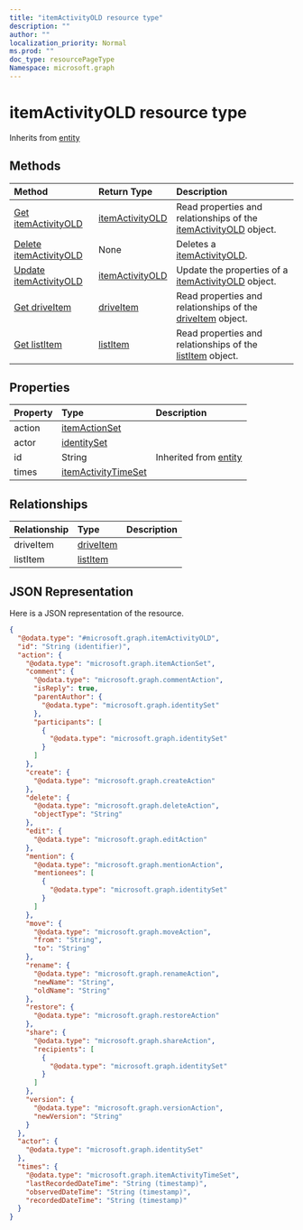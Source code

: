 ```yaml
---
title: "itemActivityOLD resource type"
description: ""
author: ""
localization_priority: Normal
ms.prod: ""
doc_type: resourcePageType
Namespace: microsoft.graph
---
```



# itemActivityOLD resource type




Inherits from [entity](../resources/entity.md)

## Methods
|Method|Return Type|Description|
|:---|:---|:---|
|[Get itemActivityOLD](../api/itemactivityold-get.md)|[itemActivityOLD](../resources/itemActivityOLD.md)|Read properties and relationships of the [itemActivityOLD](../resources/itemactivityold.md) object.|
|[Delete itemActivityOLD](../api/itemactivityold-delete.md)|None|Deletes a [itemActivityOLD](../resources/itemactivityold.md).|
|[Update itemActivityOLD](../api/itemactivityold-update.md)|[itemActivityOLD](../resources/itemActivityOLD.md)|Update the properties of a [itemActivityOLD](../resources/itemactivityold.md) object.|
|[Get driveItem](../api/driveitem-get.md)|[driveItem](../resources/driveItem.md)|Read properties and relationships of the [driveItem](../resources/driveitem.md) object.|
|[Get listItem](../api/listitem-get.md)|[listItem](../resources/listItem.md)|Read properties and relationships of the [listItem](../resources/listitem.md) object.|

## Properties
|Property|Type|Description|
|:---|:---|:---|
|action|[itemActionSet](../resources/itemActionSet.md)||
|actor|[identitySet](../resources/identitySet.md)||
|id|String| Inherited from [entity](../resources/entity.md)|
|times|[itemActivityTimeSet](../resources/itemActivityTimeSet.md)||

## Relationships
|Relationship|Type|Description|
|:---|:---|:---|
|driveItem|[driveItem](../resources/driveItem.md)||
|listItem|[listItem](../resources/listItem.md)||

## JSON Representation
Here is a JSON representation of the resource.
<!-- {
  "blockType": "resource",
  "keyProperty": "id",
  "@odata.type": "microsoft.graph.itemActivityOLD",
  "baseType": "microsoft.graph.entity",
  "openType": false
}
-->
``` json
{
  "@odata.type": "#microsoft.graph.itemActivityOLD",
  "id": "String (identifier)",
  "action": {
    "@odata.type": "microsoft.graph.itemActionSet",
    "comment": {
      "@odata.type": "microsoft.graph.commentAction",
      "isReply": true,
      "parentAuthor": {
        "@odata.type": "microsoft.graph.identitySet"
      },
      "participants": [
        {
          "@odata.type": "microsoft.graph.identitySet"
        }
      ]
    },
    "create": {
      "@odata.type": "microsoft.graph.createAction"
    },
    "delete": {
      "@odata.type": "microsoft.graph.deleteAction",
      "objectType": "String"
    },
    "edit": {
      "@odata.type": "microsoft.graph.editAction"
    },
    "mention": {
      "@odata.type": "microsoft.graph.mentionAction",
      "mentionees": [
        {
          "@odata.type": "microsoft.graph.identitySet"
        }
      ]
    },
    "move": {
      "@odata.type": "microsoft.graph.moveAction",
      "from": "String",
      "to": "String"
    },
    "rename": {
      "@odata.type": "microsoft.graph.renameAction",
      "newName": "String",
      "oldName": "String"
    },
    "restore": {
      "@odata.type": "microsoft.graph.restoreAction"
    },
    "share": {
      "@odata.type": "microsoft.graph.shareAction",
      "recipients": [
        {
          "@odata.type": "microsoft.graph.identitySet"
        }
      ]
    },
    "version": {
      "@odata.type": "microsoft.graph.versionAction",
      "newVersion": "String"
    }
  },
  "actor": {
    "@odata.type": "microsoft.graph.identitySet"
  },
  "times": {
    "@odata.type": "microsoft.graph.itemActivityTimeSet",
    "lastRecordedDateTime": "String (timestamp)",
    "observedDateTime": "String (timestamp)",
    "recordedDateTime": "String (timestamp)"
  }
}
```

